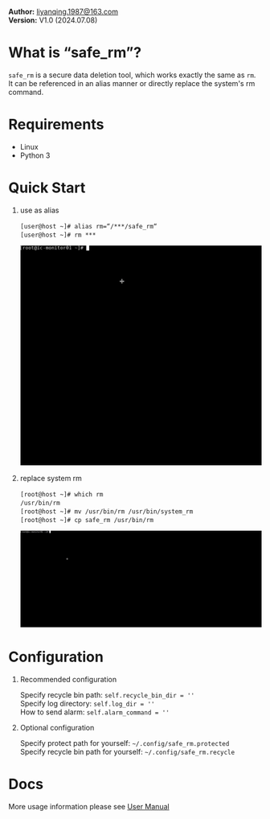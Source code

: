 **Author:** liyanqing.1987@163.com    
**Version:** V1.0 (2024.07.08)    
    
# What is “safe_rm”?
 
 `safe_rm` is a secure data deletion tool, which works exactly the same as `rm`. It can be referenced in an alias manner or directly replace the system's rm command.

# Requirements

- Linux
- Python 3

# Quick Start

1.  use as alias    

     `[user@host ~]# alias rm=“/***/safe_rm“`    
     `[user@host ~]# rm ***`    
     
     ![use as alias](alias_demo.gif)    

2.  replace system rm    

     `[root@host ~]# which rm`    
     `/usr/bin/rm`    
     `[root@host ~]# mv /usr/bin/rm /usr/bin/system_rm`    
     `[root@host ~]# cp safe_rm /usr/bin/rm`    
     
     ![replace system rm](replace_system_rm_demo.gif) 

# Configuration

1. Recommended configuration    

     Specify recycle bin path: `self.recycle_bin_dir = ''`    
     Specify log directory: `self.log_dir = ''`    
     How to send alarm: `self.alarm_command = ''`    

2. Optional configuration    

     Specify protect path for yourself: `~/.config/safe_rm.protected`    
     Specify recycle bin path for yourself: `~/.config/safe_rm.recycle`    


# Docs

More usage information please see [User Manual](safe_rm_user_manual.pdf)